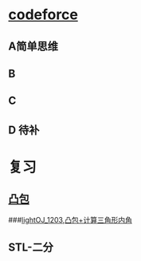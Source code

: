 # [codeforce](https://codeforces.com/contest/1133)
## A简单思维
## B
## C
## D 待补
# 复习
## [凸包](https://blog.csdn.net/u013377068/article/details/80095620)
###[lightOJ_1203,凸包+计算三角形内角](https://vjudge.net/problem/LightOJ-1203)
## STL-二分
